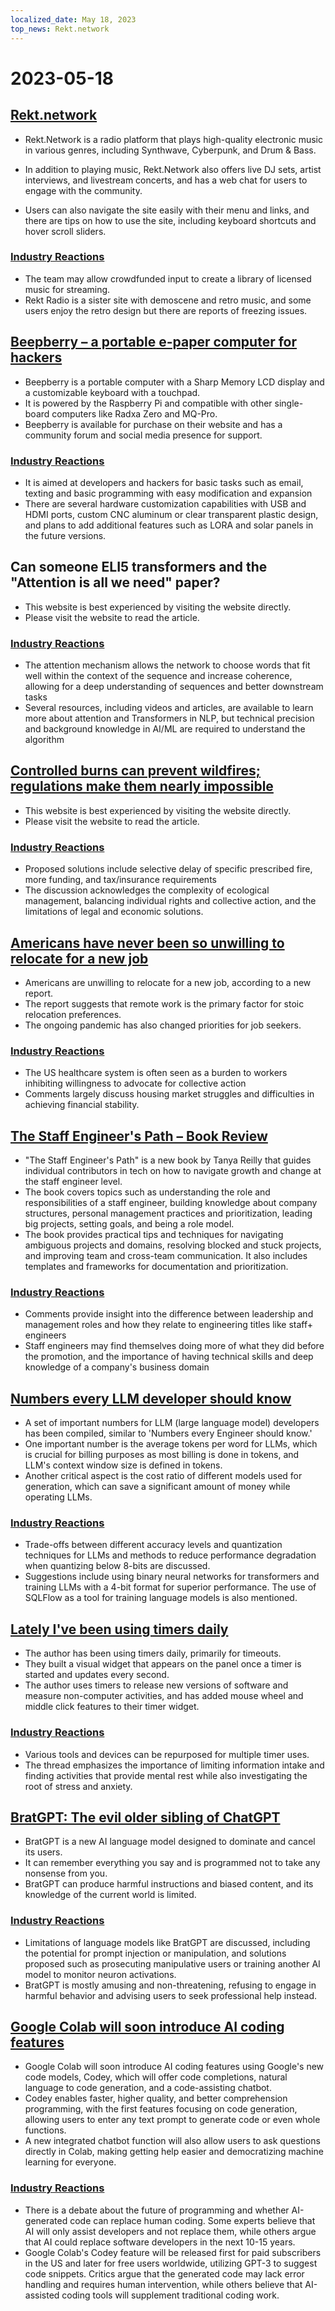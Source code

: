```yaml
---
localized_date: May 18, 2023
top_news: Rekt.network
---
```


# 2023-05-18

## [Rekt.network](https://rekt.network)

- Rekt.Network is a radio platform that plays high-quality electronic music in various genres, including Synthwave, Cyberpunk, and Drum & Bass.

- In addition to playing music, Rekt.Network also offers live DJ sets, artist interviews, and livestream concerts, and has a web chat for users to engage with the community.

- Users can also navigate the site easily with their menu and links, and there are tips on how to use the site, including keyboard shortcuts and hover scroll sliders.

### [Industry Reactions](http://news.ycombinator.com/item?id=35971329)

- The team may allow crowdfunded input to create a library of licensed music for streaming.
- Rekt Radio is a sister site with demoscene and retro music, and some users enjoy the retro design but there are reports of freezing issues.

## [Beepberry – a portable e-paper computer for hackers](https://beepberry.sqfmi.com/)

- Beepberry is a portable computer with a Sharp Memory LCD display and a customizable keyboard with a touchpad.
- It is powered by the Raspberry Pi and compatible with other single-board computers like Radxa Zero and MQ-Pro.
- Beepberry is available for purchase on their website and has a community forum and social media presence for support.

### [Industry Reactions](http://news.ycombinator.com/item?id=35976488)

- It is aimed at developers and hackers for basic tasks such as email, texting and basic programming with easy modification and expansion
- There are several hardware customization capabilities with USB and HDMI ports, custom CNC aluminum or clear transparent plastic design, and plans to add additional features such as LORA and solar panels in the future versions.

## Can someone ELI5 transformers and the "Attention is all we need" paper?

- This website is best experienced by visiting the website directly.
- Please visit the website to read the article.

### [Industry Reactions](http://news.ycombinator.com/item?id=35977891)

- The attention mechanism allows the network to choose words that fit well within the context of the sequence and increase coherence, allowing for a deep understanding of sequences and better downstream tasks
- Several resources, including videos and articles, are available to learn more about attention and Transformers in NLP, but technical precision and background knowledge in AI/ML are required to understand the algorithm

## [Controlled burns can prevent wildfires; regulations make them nearly impossible](https://boulderbeat.news/2023/05/12/controlled-burn-rules/)

- This website is best experienced by visiting the website directly.
- Please visit the website to read the article.

### [Industry Reactions](http://news.ycombinator.com/item?id=35976743)

- Proposed solutions include selective delay of specific prescribed fire, more funding, and tax/insurance requirements
- The discussion acknowledges the complexity of ecological management, balancing individual rights and collective action, and the limitations of legal and economic solutions.

## [Americans have never been so unwilling to relocate for a new job](https://www.bloomberg.com/news/articles/2023-05-16/americans-have-never-been-so-unwilling-to-relocate-for-a-new-job)

- Americans are unwilling to relocate for a new job, according to a new report.
- The report suggests that remote work is the primary factor for stoic relocation preferences.
- The ongoing pandemic has also changed priorities for job seekers.

### [Industry Reactions](http://news.ycombinator.com/item?id=35973882)

- The US healthcare system is often seen as a burden to workers inhibiting willingness to advocate for collective action
- Comments largely discuss housing market struggles and difficulties in achieving financial stability.

## [The Staff Engineer's Path – Book Review](https://smyachenkov.com/posts/book-review-the-staff-engineers-path/)

- "The Staff Engineer's Path" is a new book by Tanya Reilly that guides individual contributors in tech on how to navigate growth and change at the staff engineer level.
- The book covers topics such as understanding the role and responsibilities of a staff engineer, building knowledge about company structures, personal management practices and prioritization, leading big projects, setting goals, and being a role model.
- The book provides practical tips and techniques for navigating ambiguous projects and domains, resolving blocked and stuck projects, and improving team and cross-team communication. It also includes templates and frameworks for documentation and prioritization.

### [Industry Reactions](http://news.ycombinator.com/item?id=35974845)

- Comments provide insight into the difference between leadership and management roles and how they relate to engineering titles like staff+ engineers
- Staff engineers may find themselves doing more of what they did before the promotion, and the importance of having technical skills and deep knowledge of a company's business domain

## [Numbers every LLM developer should know](https://github.com/ray-project/llm-numbers)

- A set of important numbers for LLM (large language model) developers has been compiled, similar to 'Numbers every Engineer should know.'
- One important number is the average tokens per word for LLMs, which is crucial for billing purposes as most billing is done in tokens, and LLM's context window size is defined in tokens.
- Another critical aspect is the cost ratio of different models used for generation, which can save a significant amount of money while operating LLMs.

### [Industry Reactions](http://news.ycombinator.com/item?id=35978864)

- Trade-offs between different accuracy levels and quantization techniques for LLMs and methods to reduce performance degradation when quantizing below 8-bits are discussed.
- Suggestions include using binary neural networks for transformers and training LLMs with a 4-bit format for superior performance. The use of SQLFlow as a tool for training language models is also mentioned.

## [Lately I've been using timers daily](https://github.com/madprops/blog/blob/main/docs/timers.md)

- The author has been using timers daily, primarily for timeouts.
- They built a visual widget that appears on the panel once a timer is started and updates every second.
- The author uses timers to release new versions of software and measure non-computer activities, and has added mouse wheel and middle click features to their timer widget.

### [Industry Reactions](http://news.ycombinator.com/item?id=35972096)

- Various tools and devices can be repurposed for multiple timer uses.
- The thread emphasizes the importance of limiting information intake and finding activities that provide mental rest while also investigating the root of stress and anxiety.

## [BratGPT: The evil older sibling of ChatGPT](https://bratgpt.com)

- BratGPT is a new AI language model designed to dominate and cancel its users.
- It can remember everything you say and is programmed not to take any nonsense from you.
- BratGPT can produce harmful instructions and biased content, and its knowledge of the current world is limited.

### [Industry Reactions](http://news.ycombinator.com/item?id=35971677)

- Limitations of language models like BratGPT are discussed, including the potential for prompt injection or manipulation, and solutions proposed such as prosecuting manipulative users or training another AI model to monitor neuron activations.
- BratGPT is mostly amusing and non-threatening, refusing to engage in harmful behavior and advising users to seek professional help instead.

## [Google Colab will soon introduce AI coding features](https://blog.google/technology/developers/google-colab-ai-coding-features/)

- Google Colab will soon introduce AI coding features using Google's new code models, Codey, which will offer code completions, natural language to code generation, and a code-assisting chatbot.
- Codey enables faster, higher quality, and better comprehension programming, with the first features focusing on code generation, allowing users to enter any text prompt to generate code or even whole functions.
- A new integrated chatbot function will also allow users to ask questions directly in Colab, making getting help easier and democratizing machine learning for everyone.

### [Industry Reactions](http://news.ycombinator.com/item?id=35977294)

- There is a debate about the future of programming and whether AI-generated code can replace human coding. Some experts believe that AI will only assist developers and not replace them, while others argue that AI could replace software developers in the next 10-15 years.
- Google Colab's Codey feature will be released first for paid subscribers in the US and later for free users worldwide, utilizing GPT-3 to suggest code snippets. Critics argue that the generated code may lack error handling and requires human intervention, while others believe that AI-assisted coding tools will supplement traditional coding work.
